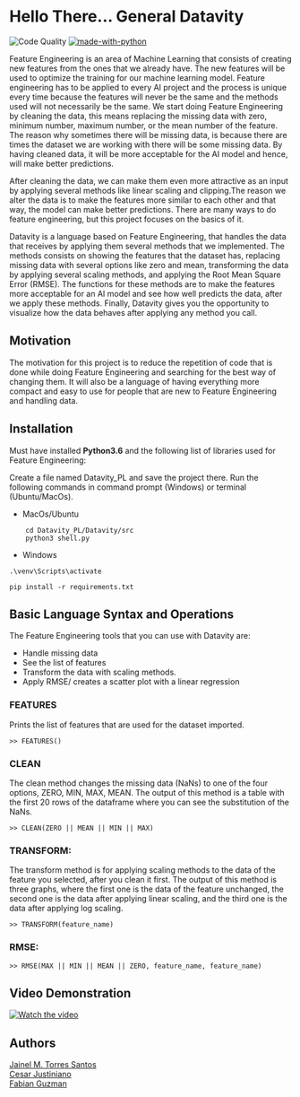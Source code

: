 # Hello There... General Datavity
![Code Quality](https://img.shields.io/pypi/status/Django.svg)
[![made-with-python](https://img.shields.io/badge/Made%20with-Python-1f425f.svg)](https://www.python.org/)

   Feature Engineering is an area of Machine Learning that consists of creating new features from the ones that we already have. The new
features will be used to optimize the training for our machine learning model. Feature engineering has to be applied to every AI project
and the process is unique every time because the features will never be the same and the methods used will not necessarily be the same.
We start doing Feature Engineering by cleaning the data, this means replacing the missing data with zero, minimum number, maximum 
number, or the mean number of the feature. The reason why sometimes there will be missing data, is because there are times the dataset 
we are working with there will be some missing data. By having cleaned data, it will be more acceptable for the AI model and hence, will
make better predictions. 

  After cleaning the data, we can make them even more attractive as an input by applying several methods like linear scaling and 
clipping.The reason we alter the data is to make the features more similar to each other and that way, the model can make better 
predictions. There are many ways to do feature engineering, but this project focuses on the basics of it.

  Datavity is a language based on Feature Engineering, that handles the data that receives by applying them several methods that we
implemented. The methods consists on showing the features that the dataset has, replacing missing data with several options like zero 
and mean, transforming the data by applying several scaling methods, and applying the Root Mean Square Error (RMSE).
The functions for these methods are to make the features more acceptable for an AI model and see how well predicts the data,
after we apply these methods. Finally, Datavity gives you the opportunity to visualize how the data behaves after applying any method 
you call.

## Motivation

  The motivation for this project is to reduce the repetition of code that is done while doing Feature Engineering and searching for the 
best way of changing them. It will also be a language of having everything more compact and easy to use for people that are new to 
Feature Engineering and handling data. 

## Installation

Must have installed **Python3.6** and the following list of libraries used for Feature Engineering:

Create a file named Datavity_PL and save the project there.
Run the following commands in command prompt (Windows) or terminal (Ubuntu/MacOs).

* MacOs/Ubuntu
``` 
    cd Datavity_PL/Datavity/src
    python3 shell.py 
```
* Windows
```Shell
.\venv\Scripts\activate
```
```Shell
pip install -r requirements.txt
```
    
## Basic Language Syntax and Operations

The Feature Engineering tools that you can use with Datavity are:
* Handle missing data
* See the list of features
* Transform the data with scaling methods.
* Apply RMSE/ creates a scatter plot with a linear regression

### FEATURES

Prints the list of features that are used for the dataset imported.

```
>> FEATURES()
```

### CLEAN

The clean method changes the missing data (NaNs) to one of the four options, ZERO, MIN, MAX, MEAN. The output of this method
is a table with the first 20 rows of the dataframe where you can see the substitution of the NaNs.
```
>> CLEAN(ZERO || MEAN || MIN || MAX)
```

### TRANSFORM:

The transform method is for applying scaling methods to the data of the feature you selected, after you clean it first. The output of 
this method is three graphs, where the first one is the data of the feature unchanged, the second one is the data after applying linear
scaling, and the third one is the data after applying log scaling.

```
>> TRANSFORM(feature_name)
```

### RMSE:


```
>> RMSE(MAX || MIN || MEAN || ZERO, feature_name, feature_name)
```


## Video Demonstration
[![Watch the video](https://img.youtube.com/vi/CD2_CZT9ltw/maxresdefault.jpg)](https://youtu.be/CD2_CZT9ltw)



## Authors 

[Jainel M. Torres Santos](https://github.com/JaiTorres13)  
[Cesar Justiniano](https://github.com/ChristianPerez34)  
[Fabian Guzman](https://github.com/alejoreyes96)  

